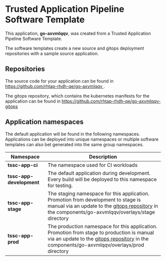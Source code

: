 # Trusted Application Pipeline Software Template

This application, **go-axvmlqqv**, was created from a Trusted Application Pipeline Software Template.

The software templates create a new source and gitops deployment repositories with a sample source application. 

## Repositories

The source code for your application can be found in [https://github.com/rhtap-rhdh-qe/go-axvmlqqv ](https://github.com/rhtap-rhdh-qe/go-axvmlqqv ).
 
The gitops repository, which contains the kubernetes manifests for the application can be found in 
[https://github.com/rhtap-rhdh-qe/go-axvmlqqv-gitops ](https://github.com/rhtap-rhdh-qe/go-axvmlqqv-gitops ) 

## Application namespaces 

The default application will be found in the following namespaces. Applications can be deployed into unique namespaces or multiple software templates can also bet generated into the same group namespaces.  

|  Namespace   |  Description   |  
| -------- | -------- |
| **tssc-app-ci** | The namespace used for CI workloads |
| **tssc-app-development** | The default application during development. Every build will be deployed to this namespace for testing. |
| **tssc-app-stage** | The staging namespace for this application. Promotion from development to stage is manual via an update to the [gitops repository](https://github.com/rhtap-rhdh-qe/go-axvmlqqv-gitops ) in the components/go-axvmlqqv/overlays/stage directory |
| **tssc-app-prod** | The production namespace for this application. Promotion from stage to production is manual via an update to the [gitops repository](https://github.com/rhtap-rhdh-qe/go-axvmlqqv-gitops ) in the components/go-axvmlqqv/overlays/prod directory |